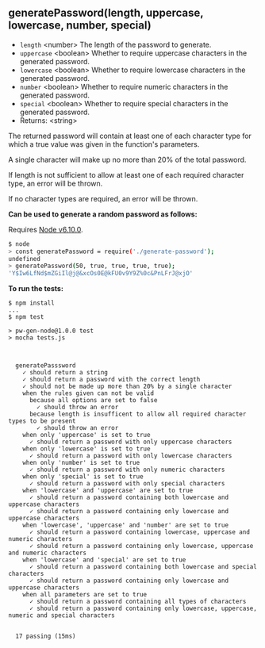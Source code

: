 ## generatePassword(length, uppercase, lowercase, number, special)

- ```length``` &lt;number&gt; The length of the password to generate.
- ```uppercase``` &lt;boolean&gt; Whether to require uppercase characters in the generated password.
- ```lowercase``` &lt;boolean&gt; Whether to require lowercase characters in the generated password.
- ```number``` &lt;boolean&gt; Whether to require numeric characters in the generated password.
- ```special``` &lt;boolean&gt; Whether to require special characters in the generated password.
- Returns: &lt;string&gt;

The returned password will contain at least one of each character type for which a true value was given in the function's parameters.

A single character will make up no more than 20% of the total password.

If length is not sufficient to allow at least one of each required character type, an error will be thrown.

If no character types are required, an error will be thrown.

**Can be used to generate a random password as follows:**

Requires [Node v6.10.0](https://nodejs.org/en/).

```bash
$ node
> const generatePassword = require('./generate-password');
undefined
> generatePassword(50, true, true, true, true);
'Y$Iw6LfNd$mZGiIl@j@&xcOs0E@kFU0v9Y9Z%0c&PnLFrJ@xjO'
```

**To run the tests:**
```
$ npm install
...
$ npm test

> pw-gen-node@1.0.0 test
> mocha tests.js



  generatePasssword
    ✓ should return a string
    ✓ should return a password with the correct length
    ✓ should not be made up more than 20% by a single character
    when the rules given can not be valid
      because all options are set to false
        ✓ should throw an error
      because length is insufficent to allow all required character types to be present
        ✓ should throw an error
    when only 'uppercase' is set to true
      ✓ should return a password with only uppercase characters
    when only 'lowercase' is set to true
      ✓ should return a password with only lowercase characters
    when only 'number' is set to true
      ✓ should return a password with only numeric characters
    when only 'special' is set to true
      ✓ should return a password with only special characters
    when 'lowercase' and 'uppercase' are set to true
      ✓ should return a password containing both lowercase and uppercase characters
      ✓ should return a password containing only lowercase and uppercase characters
    when 'lowercase', 'uppercase' and 'number' are set to true
      ✓ should return a password containing lowercase, uppercase and numeric characters
      ✓ should return a password containing only lowercase, uppercase and numeric characters
    when 'lowercase' and 'special' are set to true
      ✓ should return a password containing both lowercase and special characters
      ✓ should return a password containing only lowercase and uppercase characters
    when all parameters are set to true
      ✓ should return a password containing all types of characters
      ✓ should return a password containing only lowercase, uppercase, numeric and special characters


  17 passing (15ms)
```
